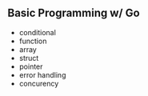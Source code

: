 ## Basic Programming w/ Go
- conditional
- function
- array
- struct
- pointer
- error handling
- concurency

